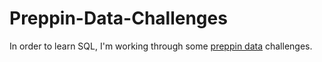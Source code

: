 # Preppin-Data-Challenges
In order to learn SQL, I'm working through some [preppin data](https://preppindata.blogspot.com/) challenges.
